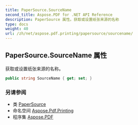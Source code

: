 ```yaml
---
title: PaperSource.SourceName
second_title: Aspose.PDF for .NET API Reference
description: PaperSource 属性。获取或设置纸张来源的名称
type: docs
weight: 40
url: /zh/net/aspose.pdf.printing/papersource/sourcename/
---
```

## PaperSource.SourceName 属性

获取或设置纸张来源的名称。

```csharp
public string SourceName { get; set; }
```

### 另请参阅

* 类 [PaperSource](../)
* 命名空间 [Aspose.Pdf.Printing](../../../aspose.pdf.printing/)
* 程序集 [Aspose.PDF](../../../)